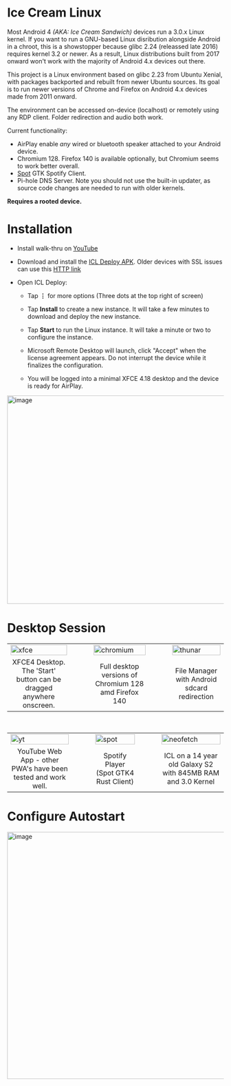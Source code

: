 # Ice Cream Linux

Most Android 4 _(AKA: Ice Cream Sandwich)_ devices run a 3.0.x Linux kernel.  If you want to run a GNU-based Linux disribution alongside Android in a chroot, this is a showstopper because glibc 2.24 (releassed late 2016) requires kernel 3.2 or newer.  As a result, Linux distributions built from 2017 onward won't work with the majority of Android 4.x devices out there.

This project is a Linux environment based on glibc 2.23 from Ubuntu Xenial, with packages backported and rebuilt from newer Ubuntu sources.  Its goal is to run newer versions of Chrome and Firefox on Android 4.x devices made from 2011 onward. 

The environment can be accessed on-device (localhost) or remotely using any RDP client.  Folder redirection and audio both work.  

Current functionality:

- AirPlay enable _any_ wired or bluetooth speaker attached to your Android device.
- Chromium 128.  Firefox 140 is available optionally, but Chromium seems to work better overall.
- [Spot](https://github.com/xou816/spot) GTK Spotify Client.
- Pi-hole DNS Server.  Note you should not use the built-in updater, as source code changes are needed to run with older kernels.

**Requires a rooted device.**

# Installation

- Install walk-thru on [YouTube](https://youtube.com/shorts/fUjbu7cb-1Y?si=6b8pq-6DyteZcY7j)
  
- Download and install the [ICL Deploy APK](https://github.com/DesktopECHO/IceCreamLinux/releases/latest/download/icldeploy.apk).  Older devices with SSL issues can use this [HTTP link](http://desktopecho.com/icldeploy.apk)

- Open ICL Deploy:

  - Tap **⋮** for more options (Three dots at the top right of screen)
  
  - Tap **Install** to create a new instance.  It will take a few minutes to download and deploy the new instance.
    
  - Tap **Start** to run the Linux instance.  It will take a minute or two to configure the instance.  
  
  - Microsoft Remote Desktop will launch, click "Accept" when the license agreement appears.  Do not interrupt the device while it finalizes the configuration.
 
  - You will be logged into a minimal XFCE 4.18 desktop and the device is ready for AirPlay.
  
<img width="2421" height="483" alt="image" src="https://github.com/user-attachments/assets/6edcebb9-268c-4a8f-a02e-6e9adab802ad" />

# Desktop Session
     
<table border="0">
  <tr>
    <td><img alt="xfce" src="https://github.com/user-attachments/assets/37356f63-bed4-408f-939c-b01a5148acac" width="100%"/></td>
    <td width="30"></td>
    <td><img alt="chromium" src="https://github.com/user-attachments/assets/7c46d28f-b605-4dbf-b9d8-f607350f7f3a" width="100%"/></td>
    <td width="30"></td>
    <td><img alt="thunar" src="https://github.com/user-attachments/assets/89c9257e-5cd2-4d64-b532-cc7d62a7d5fa" width="100%"/></td>
  </tr>
  <tr>
    <td align="center">XFCE4 Desktop.  The 'Start' button can be dragged anywhere onscreen.</td>
    <td></td>
    <td align="center">Full desktop versions of Chromium 128 amd Firefox 140</td>
    <td></td>
    <td align="center">File Manager with Android sdcard redirection</td>
  </tr>
</table>

<br>

<table border="0">
  <tr>
    <td><img alt="yt" src="https://github.com/user-attachments/assets/86fa28f1-3ea9-4853-8a95-4aea0cc50536" width="100%"/></td>
    <td width="30"></td>
    <td><img alt="spot" src="https://github.com/user-attachments/assets/76eba08f-51be-44af-a2fb-c22f2813d9ee" width="100%"/></td>
    <td width="30"></td>
    <td><img alt="neofetch" src="https://github.com/user-attachments/assets/da0990d9-0eff-45d9-96ba-5b8fa336c7f8" width="100%"/></td>
  </tr>
  <tr>
    <td align="center">YouTube Web App - other PWA's have been tested and work well.</td>
    <td></td>
    <td align="center">Spotify Player (Spot GTK4 Rust Client)</td>
    <td></td>
    <td align="center">ICL on a 14 year old Galaxy S2 with 845MB RAM and 3.0 Kernel</td>
  </tr>
</table>

# Configure Autostart
<img width="1452" height="573" alt="image" src="https://github.com/user-attachments/assets/871d1fb8-3420-4f5d-a197-9500fb82a47f" />
